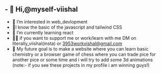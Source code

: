 ## - 👋 Hi,@myself-viishal
- 👀 I’m interested in web_devlopment
- 🎉I know the basic of the javascript and tailwind CSS
- 🌱 I’m currently learning react
- 🐱‍🏍 if you want to support me or work/learn with me DM on literally_viishal(insta) or 3953workvishal@gmail.com
- 🧠 My future goal is to make a website where you can learn basic chemistry or a browser game of chess where you can trade pice for another pice or some time and i will try to add some 3d animations (note:- if you see these projects in my profile i am winning guys!)
